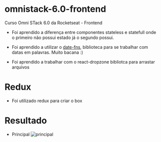 # omnistack-6.0-frontend
Curso Omni STack 6.0 da Rocketseat - Frontend

- Foi aprendido a diferença entre componentes stateless e statefull onde o primeiro não possui estado já o segundo possui.

- Foi aprendido a utilizar o [date-fns](https://date-fns.org/), biblioteca para se trabalhar com datas em palavras. Muito bacana :)

- Foi aprendido a trabalhar com o react-dropzone bibliotca para arrastar arquivos

# Redux
- Foi utilizado redux para criar o box

# Resultado

- Principal
![principal](https://image.prntscr.com/image/E3CepsX_R1ioRvDjofe5kA.png)



